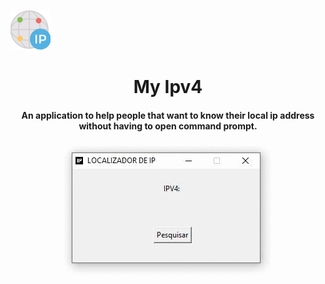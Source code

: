 ![globe](/image/globe.png) <br>
<h1 align="center">My Ipv4</h1>

<h4 align="center"> An application to help people that want to know their local ip address without having to open command prompt. </h4>
<p align="center">
  <img src="/image/app.gif">
</p>
